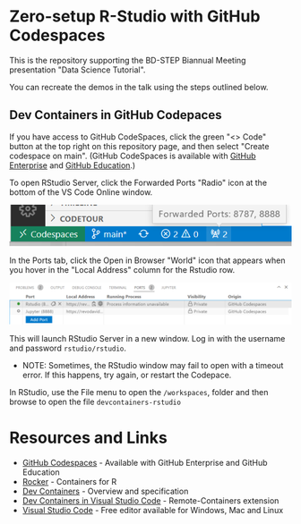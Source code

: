 # Zero-setup R-Studio with GitHub Codespaces

This is the repository supporting the BD-STEP Biannual Meeting presentation "Data Science Tutorial".

You can recreate the demos in the talk using the steps outlined below.

## Dev Containers in GitHub Codepaces

If you have access to GitHub CodeSpaces, click the green "<> Code" button at the top right on this repository page, and then select "Create codespace on main". (GitHub CodeSpaces is available with [GitHub Enterprise](https://github.com/enterprise) and [GitHub Education](https://education.github.com/).)

To open RStudio Server, click the Forwarded Ports "Radio" icon at the bottom of the VS Code Online window.

![Forwarded Ports](/misc/img/forwarded_ports.png)

In the Ports tab, click the Open in Browser "World" icon that appears when you hover in the "Local Address" column for the Rstudio row.

![Ports](/misc/img/ports.png)

This will launch RStudio Server in a new window. Log in with the username and password `rstudio/rstudio`. 

* NOTE: Sometimes, the RStudio window may fail to open with a timeout error. If this happens, try again, or restart the Codepace.

In RStudio, use the File menu to open the `/workspaces`, folder and then browse to open the file `devcontainers-rstudio`

# Resources and Links

* [GitHub Codespaces](https://github.com/features/codespaces) - Available with GitHub Enterprise and GitHub Education
* [Rocker](https://www.rocker-project.org/) - Containers for R 
* [Dev Containers](https://containers.dev/) - Overview and specification
* [Dev Containers in Visual Studio Code](https://marketplace.visualstudio.com/items?itemName=ms-vscode-remote.remote-containers) - Remote-Containers extension 
* [Visual Studio Code](https://code.visualstudio.com/) - Free editor available for Windows, Mac and Linux
